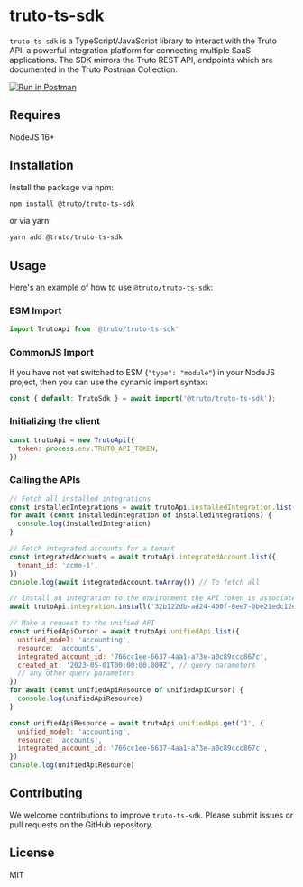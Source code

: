 # truto-ts-sdk

`truto-ts-sdk` is a TypeScript/JavaScript library to interact with the Truto API, a powerful integration platform for connecting multiple SaaS applications. The SDK mirrors the Truto REST API, endpoints which are documented in the Truto Postman Collection.

[![Run in Postman](https://run.pstmn.io/button.svg)](https://app.getpostman.com/run-collection/25523816-b3550004-776b-4372-be86-562791b192ce?action=collection%2Ffork&collection-url=entityId%3D25523816-b3550004-776b-4372-be86-562791b192ce%26entityType%3Dcollection%26workspaceId%3D7cc4fe33-eb97-4dc7-98b5-2a7ff2e94e67)

## Requires

NodeJS 16+

## Installation

Install the package via npm:
```bash
npm install @truto/truto-ts-sdk
```

or via yarn:

```bash
yarn add @truto/truto-ts-sdk
```

## Usage
Here's an example of how to use `@truto/truto-ts-sdk`:

### ESM Import
```javascript
import TrutoApi from '@truto/truto-ts-sdk'
```

### CommonJS Import
If you have not yet switched to ESM (`"type": "module"`) in your NodeJS project, then you can use the dynamic import syntax:
```javascript
const { default: TrutoSdk } = await import('@truto/truto-ts-sdk');
```
### Initializing the client
```javascript
const trutoApi = new TrutoApi({
  token: process.env.TRUTO_API_TOKEN,
})
```

### Calling the APIs
```javascript
// Fetch all installed integrations
const installedIntegrations = await trutoApi.installedIntegration.list()
for await (const installedIntegration of installedIntegrations) {
  console.log(installedIntegration)
}

// Fetch integrated accounts for a tenant
const integratedAccounts = await trutoApi.integratedAccount.list({
  tenant_id: 'acme-1',
})
console.log(await integratedAccount.toArray()) // To fetch all

// Install an integration to the environment the API token is associated with
await trutoApi.integration.install('32b122db-ad24-400f-8ee7-0be21edc12ef')

// Make a request to the unified API
const unifiedApiCursor = await trutoApi.unifiedApi.list({
  unified_model: 'accounting',
  resource: 'accounts',
  integrated_account_id: '766cc1ee-6637-4aa1-a73e-a0c89ccc867c',
  created_at: '2023-05-01T00:00:00.000Z', // query parameters
  // any other query parameters
})
for await (const unifiedApiResource of unifiedApiCursor) {
  console.log(unifiedApiResource)
}

const unifiedApiResource = await trutoApi.unifiedApi.get('1', {
  unified_model: 'accounting',
  resource: 'accounts',
  integrated_account_id: '766cc1ee-6637-4aa1-a73e-a0c89ccc867c',
})
console.log(unifiedApiResource)
```

## Contributing
We welcome contributions to improve `truto-ts-sdk`. Please submit issues or pull requests on the GitHub repository.

## License
MIT
